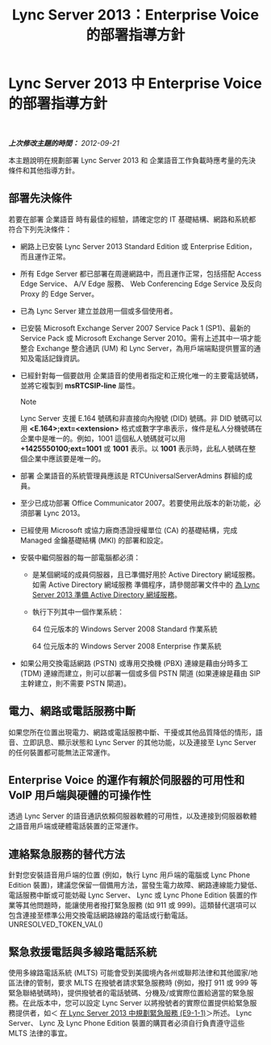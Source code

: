 ﻿---
title: Lync Server 2013：Enterprise Voice 的部署指導方針
TOCTitle: Enterprise Voice 的部署指導方針
ms:assetid: 8985bd93-7613-4cef-9c89-51df6049ed9b
ms:mtpsurl: https://technet.microsoft.com/zh-tw/library/Gg398694(v=OCS.15)
ms:contentKeyID: 49291584
ms.date: 08/10/2015
mtps_version: v=OCS.15
ms.translationtype: HT
---

# Lync Server 2013 中 Enterprise Voice 的部署指導方針

 

_**上次修改主題的時間：** 2012-09-21_

本主題說明在規劃部署 Lync Server 2013 和 企業語音工作負載時應考量的先決條件和其他指導方針。

## 部署先決條件

若要在部署 企業語音 時有最佳的經驗，請確定您的 IT 基礎結構、網路和系統都符合下列先決條件：

  - 網路上已安裝 Lync Server 2013 Standard Edition 或 Enterprise Edition，而且運作正常。

  - 所有 Edge Server 都已部署在周邊網路中，而且運作正常，包括搭配 Access Edge Service、 A/V Edge 服務、 Web Conferencing Edge Service 及反向 Proxy 的 Edge Server。

  - 已為 Lync Server 建立並啟用一個或多個使用者。

  - 已安裝 Microsoft Exchange Server 2007 Service Pack 1 (SP1)、最新的 Service Pack 或 Microsoft Exchange Server 2010。需有上述其中一項才能整合 Exchange 整合通訊 (UM) 和 Lync Server，為用戶端端點提供豐富的通知及電話記錄資訊。

  - 已經針對每一個要啟用 企業語音的使用者指定和正規化唯一的主要電話號碼，並將它複製到 **msRTCSIP-line** 屬性。
    
    > [!NOTE]  
    > Lync Server 支援 E.164 號碼和非直接向內撥號 (DID) 號碼。非 DID 號碼可以用 <strong>&lt;E.164&gt;;ext=&lt;extension&gt;</strong> 格式或數字字串表示，條件是私人分機號碼在企業中是唯一的。例如，1001 這個私人號碼就可以用 <strong>+1425550100;ext=1001</strong> 或 <strong>1001</strong> 表示。以 <strong>1001</strong> 表示時，此私人號碼在整個企業中應該要是唯一的。
    


  - 部署 企業語音的系統管理員應該是 RTCUniversalServerAdmins 群組的成員。

  - 至少已成功部署 Office Communicator 2007。若要使用此版本的新功能，必須部署 Lync 2013。

  - 已經使用 Microsoft 或協力廠商憑證授權單位 (CA) 的基礎結構，完成 Managed 金鑰基礎結構 (MKI) 的部署和設定。

  - 安裝中繼伺服器的每一部電腦都必須：
    
      - 是某個網域的成員伺服器，且已準備好用於 Active Directory 網域服務。如需 Active Directory 網域服務 準備程序，請參閱部署文件中的 [為 Lync Server 2013 準備 Active Directory 網域服務](lync-server-2013-preparing-active-directory-domain-services.md)。
    
      - 執行下列其中一個作業系統：
        
           64 位元版本的 Windows Server 2008 Standard 作業系統
        
           64 位元版本的 Windows Server 2008 Enterprise 作業系統

  - 如果公用交換電話網路 (PSTN) 或專用交換機 (PBX) 連線是藉由分時多工 (TDM) 連線而建立，則可以部署一個或多個 PSTN 閘道 (如果連線是藉由 SIP 主幹建立，則不需要 PSTN 閘道)。

## 電力、網路或電話服務中斷

如果您所在位置出現電力、網路或電話服務中斷、干擾或其他品質降低的情形，語音、立即訊息、顯示狀態和 Lync Server 的其他功能，以及連接至 Lync Server 的任何裝置都可能無法正常運作。

## Enterprise Voice 的運作有賴於伺服器的可用性和 VoIP 用戶端與硬體的可操作性

透過 Lync Server 的語音通訊依賴伺服器軟體的可用性，以及連接到伺服器軟體之語音用戶端或硬體電話裝置的正常運作。

## 連絡緊急服務的替代方法

針對您安裝語音用戶端的位置 (例如，執行 Lync 用戶端的電腦或 Lync Phone Edition 裝置)，建議您保留一個備用方法，當發生電力故障、網路連線能力變低、電話服務中斷或可能妨礙 Lync Server、 Lync 或 Lync Phone Edition 裝置的作業等其他問題時，能讓使用者撥打緊急服務 (如 911 或 999)。這類替代選項可以包含連接至標準公用交換電話網路線路的電話或行動電話。 UNRESOLVED\_TOKEN\_VAL()

## 緊急救援電話與多線路電話系統

使用多線路電話系統 (MLTS) 可能會受到美國境內各州或聯邦法律和其他國家/地區法律的管制，要求 MLTS 在撥號者請求緊急服務時 (例如，撥打 911 或 999 等緊急聯絡號碼時)，提供撥號者的電話號碼、分機及/或實際位置給適當的緊急服務。在此版本中，您可以設定 Lync Server 以將撥號者的實際位置提供給緊急服務提供者，如＜ [在 Lync Server 2013 中規劃緊急服務 (E9-1-1)](lync-server-2013-planning-for-emergency-services-e9-1-1.md)＞所述。 Lync Server、 Lync 及 Lync Phone Edition 裝置的購買者必須自行負責遵守這些 MLTS 法律的事宜。


